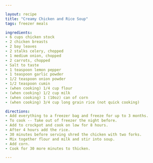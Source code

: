 ```yaml
---

layout: recipe
title: "Creamy Chicken and Rice Soup"
tags: freezer meals

ingredients:
- 6 cups chicken stock
- 2 chicken breasts
- 2 bay leaves
- 2 stalks celery, chopped
- 1 medium onion, chopped
- 2 carrots, chopped
- Salt to taste
- 1 teaspoon lemon pepper
- 1 teaspoon garlic powder
- 1/2 teaspoon onion powder
- 1/2 teaspoon cumin
- (when cooking) 1/4 cup flour
- (when cooking) 1/2 cup milk
- (when cooking) 1 (10oz) can of corn
- (when cooking) 3/4 cup long grain rice (not quick cooking)

directions:
- Add everything to a freezer bag and freeze for up to 3 months.
- To cook -- Take out of freezer the night before.
- Add to crockpot and cook on low for 8 hours.
- After 4 hours add the rice.
- 30 minutes before serving shred the chicken with two forks.
- Mix together flour and milk and stir into soup.
- Add corn.
- Cook for 30 more minutes to thicken. 

---
```

